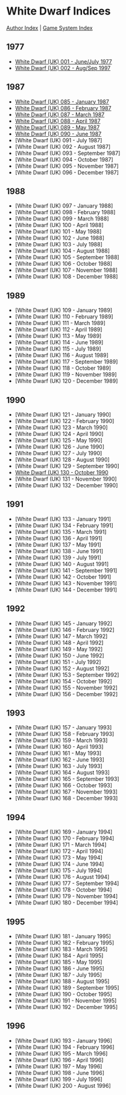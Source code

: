 # White Dwarf Indices

[Author Index](/author-index.md) | [Game System Index](/game-system-index.md)

## 1977
* [White Dwarf (UK) 001 - June/July 1977](/wd-uk/wd-uk-001-1977-06.md)
* [White Dwarf (UK) 002 - Aug/Sep 1997](/wd-uk/wd-uk-002-1977-08.md)

## 1987
* [White Dwarf (UK) 085 - January 1987](/wd-uk/wd-uk-085-1987-01.md)
* [White Dwarf (UK) 086 - February 1987](/wd-uk/wd-uk-086-1987-02.md)
* [White Dwarf (UK) 087 - March 1987](/wd-uk/wd-uk-087-1987-03.md)
* [White Dwarf (UK) 088 - April 1987](/wd-uk/wd-uk-088-1987-04.md)
* [White Dwarf (UK) 089 - May 1987](/wd-uk/wd-uk-089-1987-05.md)
* [White Dwarf (UK) 090 - June 1987](/wd-uk/wd-uk-090-1987-06.md)
* [White Dwarf (UK) 091 - July 1987]
* [White Dwarf (UK) 092 - August 1987]
* [White Dwarf (UK) 093 - September 1987]
* [White Dwarf (UK) 094 - October 1987]
* [White Dwarf (UK) 095 - November 1987]
* [White Dwarf (UK) 096 - December 1987]

## 1988
* [White Dwarf (UK) 097 - January 1988]
* [White Dwarf (UK) 098 - February 1988]
* [White Dwarf (UK) 099 - March 1988]
* [White Dwarf (UK) 100 - April 1988]
* [White Dwarf (UK) 101 - May 1988]
* [White Dwarf (UK) 102 - June 1988]
* [White Dwarf (UK) 103 - July 1988]
* [White Dwarf (UK) 104 - August 1988]
* [White Dwarf (UK) 105 - September 1988]
* [White Dwarf (UK) 106 - October 1988]
* [White Dwarf (UK) 107 - November 1988]
* [White Dwarf (UK) 108 - December 1988]

## 1989
* [White Dwarf (UK) 109 - January 1989]
* [White Dwarf (UK) 110 - February 1989]
* [White Dwarf (UK) 111 - March 1989]
* [White Dwarf (UK) 112 - April 1989]
* [White Dwarf (UK) 113 - May 1989]
* [White Dwarf (UK) 114 - June 1989]
* [White Dwarf (UK) 115 - July 1989]
* [White Dwarf (UK) 116 - August 1989]
* [White Dwarf (UK) 117 - September 1989]
* [White Dwarf (UK) 118 - October 1989]
* [White Dwarf (UK) 119 - November 1989]
* [White Dwarf (UK) 120 - December 1989]

## 1990
* [White Dwarf (UK) 121 - January 1990]
* [White Dwarf (UK) 122 - February 1990]
* [White Dwarf (UK) 123 - March 1990]
* [White Dwarf (UK) 124 - April 1990]
* [White Dwarf (UK) 125 - May 1990]
* [White Dwarf (UK) 126 - June 1990]
* [White Dwarf (UK) 127 - July 1990]
* [White Dwarf (UK) 128 - August 1990]
* [White Dwarf (UK) 129 - September 1990]
* [White Dwarf (UK) 130 - October 1990](/wd-uk/wd-uk-130-1990-10.md)
* [White Dwarf (UK) 131 - November 1990]
* [White Dwarf (UK) 132 - December 1990]

## 1991
* [White Dwarf (UK) 133 - January 1991]
* [White Dwarf (UK) 134 - February 1991]
* [White Dwarf (UK) 135 - March 1991]
* [White Dwarf (UK) 136 - April 1991]
* [White Dwarf (UK) 137 - May 1991]
* [White Dwarf (UK) 138 - June 1991]
* [White Dwarf (UK) 139 - July 1991]
* [White Dwarf (UK) 140 - August 1991]
* [White Dwarf (UK) 141 - September 1991]
* [White Dwarf (UK) 142 - October 1991]
* [White Dwarf (UK) 143 - November 1991]
* [White Dwarf (UK) 144 - December 1991]

## 1992
* [White Dwarf (UK) 145 - January 1992]
* [White Dwarf (UK) 146 - February 1992]
* [White Dwarf (UK) 147 - March 1992]
* [White Dwarf (UK) 148 - April 1992]
* [White Dwarf (UK) 149 - May 1992]
* [White Dwarf (UK) 150 - June 1992]
* [White Dwarf (UK) 151 - July 1992]
* [White Dwarf (UK) 152 - August 1992]
* [White Dwarf (UK) 153 - September 1992]
* [White Dwarf (UK) 154 - October 1992]
* [White Dwarf (UK) 155 - November 1992]
* [White Dwarf (UK) 156 - December 1992]

## 1993
* [White Dwarf (UK) 157 - January 1993]
* [White Dwarf (UK) 158 - February 1993]
* [White Dwarf (UK) 159 - March 1993]
* [White Dwarf (UK) 160 - April 1993]
* [White Dwarf (UK) 161 - May 1993]
* [White Dwarf (UK) 162 - June 1993]
* [White Dwarf (UK) 163 - July 1993]
* [White Dwarf (UK) 164 - August 1993]
* [White Dwarf (UK) 165 - September 1993]
* [White Dwarf (UK) 166 - October 1993]
* [White Dwarf (UK) 167 - November 1993]
* [White Dwarf (UK) 168 - December 1993]

## 1994
* [White Dwarf (UK) 169 - January 1994]
* [White Dwarf (UK) 170 - February 1994]
* [White Dwarf (UK) 171 - March 1994]
* [White Dwarf (UK) 172 - April 1994]
* [White Dwarf (UK) 173 - May 1994]
* [White Dwarf (UK) 174 - June 1994]
* [White Dwarf (UK) 175 - July 1994]
* [White Dwarf (UK) 176 - August 1994]
* [White Dwarf (UK) 177 - September 1994]
* [White Dwarf (UK) 178 - October 1994]
* [White Dwarf (UK) 179 - November 1994]
* [White Dwarf (UK) 180 - December 1994]

## 1995
* [White Dwarf (UK) 181 - January 1995]
* [White Dwarf (UK) 182 - February 1995]
* [White Dwarf (UK) 183 - March 1995]
* [White Dwarf (UK) 184 - April 1995]
* [White Dwarf (UK) 185 - May 1995]
* [White Dwarf (UK) 186 - June 1995]
* [White Dwarf (UK) 187 - July 1995]
* [White Dwarf (UK) 188 - August 1995]
* [White Dwarf (UK) 189 - September 1995]
* [White Dwarf (UK) 190 - October 1995]
* [White Dwarf (UK) 191 - November 1995]
* [White Dwarf (UK) 192 - December 1995]

## 1996
* [White Dwarf (UK) 193 - January 1996]
* [White Dwarf (UK) 194 - February 1996]
* [White Dwarf (UK) 195 - March 1996]
* [White Dwarf (UK) 196 - April 1996]
* [White Dwarf (UK) 197 - May 1996]
* [White Dwarf (UK) 198 - June 1996]
* [White Dwarf (UK) 199 - July 1996]
* [White Dwarf (UK) 200 - August 1996]
